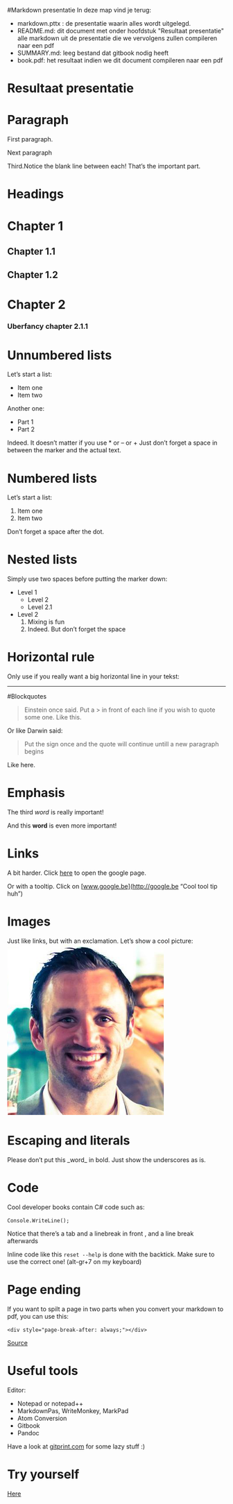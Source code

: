 #Markdown presentatie
In deze map vind je terug:
* markdown.pttx : de presentatie waarin alles wordt uitgelegd.
* README.md: dit document met onder hoofdstuk "Resultaat presentatie" alle markdown uit de presentatie die we vervolgens zullen compileren naar een pdf
* SUMMARY.md: leeg bestand dat gitbook nodig heeft
* book.pdf: het resultaat indien we dit document compileren naar een pdf


# Resultaat presentatie
# Paragraph
First paragraph.

Next paragraph

Third.Notice the blank line between each! That’s the important part.

# Headings
# Chapter 1

## Chapter 1.1
## Chapter 1.2

# Chapter 2

### Uberfancy chapter 2.1.1

# Unnumbered lists
Let’s start a list:
- Item one
- Item two

Another one:
* Part 1
* Part 2

Indeed. It doesn’t matter if you use * or – or +
Just don’t forget a space in between the marker and the actual text.

# Numbered lists
Let’s start a list:
1. Item one
2. Item two


Don’t forget a space after the dot.

# Nested lists
Simply use two spaces before putting the marker down:
* Level 1
  * Level 2
  * Level 2.1
* Level 2
  1. Mixing is fun
  2. Indeed. But don’t forget the space

# Horizontal rule
Only use if you really want a big horizontal line in your tekst:
***

#Blockquotes
> Einstein once said. Put a > in front of each
> line if you wish to quote some one.
> Like this.

Or like Darwin said:
> Put the sign once and the quote will continue untill a new paragraph begins

Like here.

# Emphasis
The third *word* is really important!

And this **word** is even more important!

# Links
A bit harder. 
Click [here](http://www.google.be) to open the google page.

Or with a tooltip. 
Click on [www.google.be](http://google.be “Cool tool tip huh”)

# Images
Just like links, but with an exclamation.
Let’s show a cool picture:
![Greatest teacher alive](timdams.jpg)

# Escaping and literals
Please don’t put this \_word\_ in bold. Just show the underscores as is.

# Code
Cool developer books contain C# code such as:
	
	Console.WriteLine();

Notice that there’s a tab and a linebreak in front , and a line break afterwards


Inline code like this `reset --help` is done with the backtick. Make sure to use the correct one! (alt-gr+7 on my keyboard)

# Page ending
If you want to spilt a page in two parts when you convert your markdown to pdf, you can use this:

    <div style="page-break-after: always;"></div>

[Source](http://forums.apricitysoftware.com/t/include-pdf-pagebreak-instructions-in-markdown/152)

# Useful tools
Editor:
* Notepad or notepad++
* MarkdownPas, WriteMonkey, MarkPad
* Atom
Conversion
* Gitbook
* Pandoc

Have a look at [gitprint.com](http://gitprint.com) for some lazy stuff :)


# Try yourself
[Here](http://jrmoran.com/playground/markdown-live-editor/ )





